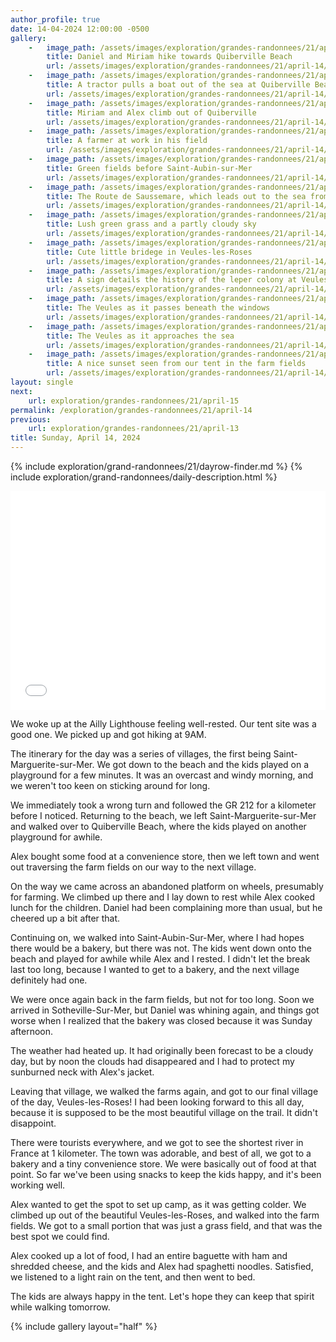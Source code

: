 ```yaml
---
author_profile: true
date: 14-04-2024 12:00:00 -0500
gallery:
    -   image_path: /assets/images/exploration/grandes-randonnees/21/april-14/small/092224.jpg
        title: Daniel and Miriam hike towards Quiberville Beach
        url: /assets/images/exploration/grandes-randonnees/21/april-14/large/092224.jpg
    -   image_path: /assets/images/exploration/grandes-randonnees/21/april-14/small/110854.jpg
        title: A tractor pulls a boat out of the sea at Quiberville Beach
        url: /assets/images/exploration/grandes-randonnees/21/april-14/large/110854.jpg
    -   image_path: /assets/images/exploration/grandes-randonnees/21/april-14/small/111826.jpg
        title: Miriam and Alex climb out of Quiberville
        url: /assets/images/exploration/grandes-randonnees/21/april-14/large/111826.jpg
    -   image_path: /assets/images/exploration/grandes-randonnees/21/april-14/small/113525.jpg
        title: A farmer at work in his field
        url: /assets/images/exploration/grandes-randonnees/21/april-14/large/113525.jpg
    -   image_path: /assets/images/exploration/grandes-randonnees/21/april-14/small/131446.jpg
        title: Green fields before Saint-Aubin-sur-Mer
        url: /assets/images/exploration/grandes-randonnees/21/april-14/large/131446.jpg
    -   image_path: /assets/images/exploration/grandes-randonnees/21/april-14/small/141115.jpg
        title: The Route de Saussemare, which leads out to the sea from Saint-Aubin-sur-Mer
        url: /assets/images/exploration/grandes-randonnees/21/april-14/large/141115.jpg
    -   image_path: /assets/images/exploration/grandes-randonnees/21/april-14/small/154906.jpg
        title: Lush green grass and a partly cloudy sky
        url: /assets/images/exploration/grandes-randonnees/21/april-14/large/154906.jpg
    -   image_path: /assets/images/exploration/grandes-randonnees/21/april-14/small/165914.jpg
        title: Cute little bridege in Veules-les-Roses
        url: /assets/images/exploration/grandes-randonnees/21/april-14/large/165914.jpg
    -   image_path: /assets/images/exploration/grandes-randonnees/21/april-14/small/170841.jpg
        title: A sign details the history of the leper colony at Veules-les-Roses
        url: /assets/images/exploration/grandes-randonnees/21/april-14/large/170841.jpg
    -   image_path: /assets/images/exploration/grandes-randonnees/21/april-14/small/175516.jpg
        title: The Veules as it passes beneath the windows
        url: /assets/images/exploration/grandes-randonnees/21/april-14/large/175516.jpg
    -   image_path: /assets/images/exploration/grandes-randonnees/21/april-14/small/181915.jpg
        title: The Veules as it approaches the sea
        url: /assets/images/exploration/grandes-randonnees/21/april-14/large/181915.jpg
    -   image_path: /assets/images/exploration/grandes-randonnees/21/april-14/small/204517.jpg
        title: A nice sunset seen from our tent in the farm fields 
        url: /assets/images/exploration/grandes-randonnees/21/april-14/large/204517.jpg
layout: single
next:
    url: exploration/grandes-randonnees/21/april-15
permalink: /exploration/grandes-randonnees/21/april-14
previous:
    url: exploration/grandes-randonnees/21/april-13
title: Sunday, April 14, 2024
---
```

{% include exploration/grand-randonnees/21/dayrow-finder.md %}
{% include exploration/grand-randonnees/daily-description.html %}

<iframe width="100%" height="350px" frameborder="0" allowfullscreen allow="geolocation" src="//umap.openstreetmap.fr/en/map/untitled-map_1064867?scaleControl=true&miniMap=false&scrollWheelZoom=true&zoomControl=true&editMode=disabled&moreControl=true&searchControl=false&tilelayersControl=null&embedControl=false&datalayersControl=null&onLoadPanel=none&captionBar=false&captionMenus=false&editinosmControl=false&locateControl=false&captionControl=false#12/49.8959/0.8626"></iframe>

We woke up at the Ailly Lighthouse feeling well-rested. Our tent site was a good one. We picked up and got hiking at 9AM.

The itinerary for the day was a series of villages, the first being Saint-Marguerite-sur-Mer. We got down to the beach and the kids played on a playground for a few minutes. It was an overcast and windy morning, and we weren't too keen on sticking around for long.

We immediately took a wrong turn and followed the GR 212 for a kilometer before I noticed. Returning to the beach, we left Saint-Marguerite-sur-Mer and walked over to Quiberville Beach, where the kids played on another playground for awhile.

Alex bought some food at a convenience store, then we left town and went out traversing the farm fields on our way to the next village.

On the way we came across an abandoned platform on wheels, presumably for farming. We climbed up there and I lay down to rest while Alex cooked lunch for the children. Daniel had been complaining more than usual, but he cheered up a bit after that.

Continuing on, we walked into Saint-Aubin-Sur-Mer, where I had hopes there would be a bakery, but there was not. The kids went down onto the beach and played for awhile while Alex and I rested. I didn't let the break last too long, because I wanted to get to a bakery, and the next village definitely had one.

We were once again back in the farm fields, but not for too long. Soon we arrived in Sotheville-Sur-Mer, but Daniel was whining again, and things got worse when I realized that the bakery was closed because it was Sunday afternoon.

The weather had heated up. It had originally been forecast to be a cloudy day, but by noon the clouds had disappeared and I had to protect my sunburned neck with Alex's jacket.

Leaving that village, we walked the farms again, and got to our final village of the day, Veules-les-Roses! I had been looking forward to this all day, because it is supposed to be the most beautiful village on the trail. It didn't disappoint.

There were tourists everywhere, and we got to see the shortest river in France at 1 kilometer. The town was adorable, and best of all, we got to a bakery and a tiny convenience store. We were basically out of food at that point. So far we've been using snacks to keep the kids happy, and it's been working well.

Alex wanted to get the spot to set up camp, as it was getting colder. We climbed up out of the beautiful Veules-les-Roses, and walked into the farm fields. We got to a small portion that was just a grass field, and that was the best spot we could find.

Alex cooked up a lot of food, I had an entire baguette with ham and shredded cheese, and the kids and Alex had spaghetti noodles. Satisfied, we listened to a light rain on the tent, and then went to bed.

The kids are always happy in the tent. Let's hope they can keep that spirit while walking tomorrow.

{% include gallery layout="half" %}